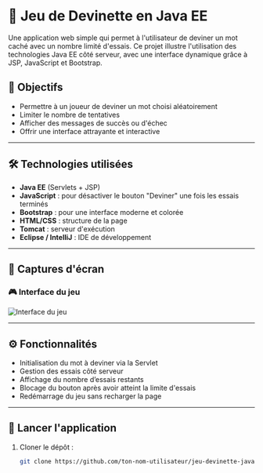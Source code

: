 # 🎯 Jeu de Devinette en Java EE

Une application web simple qui permet à l'utilisateur de deviner un mot caché avec un nombre limité d'essais. Ce projet illustre l'utilisation des technologies Java EE côté serveur, avec une interface dynamique grâce à JSP, JavaScript et Bootstrap.

## 📌 Objectifs

- Permettre à un joueur de deviner un mot choisi aléatoirement
- Limiter le nombre de tentatives
- Afficher des messages de succès ou d'échec
- Offrir une interface attrayante et interactive

---

## 🛠️ Technologies utilisées

- **Java EE** (Servlets + JSP)
- **JavaScript** : pour désactiver le bouton "Deviner" une fois les essais terminés
- **Bootstrap** : pour une interface moderne et colorée
- **HTML/CSS** : structure de la page
- **Tomcat** : serveur d'exécution
- **Eclipse / IntelliJ** : IDE de développement

---

## 📸 Captures d'écran

### 🎮 Interface du jeu  
![Interface du jeu](jeu.png)

---

## ⚙️ Fonctionnalités

- Initialisation du mot à deviner via la Servlet
- Gestion des essais côté serveur
- Affichage du nombre d’essais restants
- Blocage du bouton après avoir atteint la limite d'essais
- Redémarrage du jeu sans recharger la page

---

## 🚀 Lancer l'application

1. Cloner le dépôt :
   ```bash
   git clone https://github.com/ton-nom-utilisateur/jeu-devinette-javaee.git
